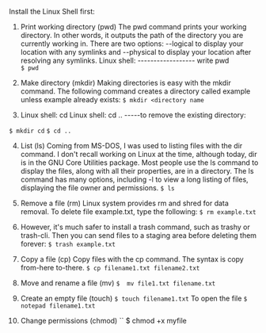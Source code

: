 Install the Linux Shell first:

1. Print working directory (pwd)
The pwd command prints your working directory. In other words, it outputs the path of the directory you are currently working in. There are two options: --logical to display your location with any symlinks and --physical to display your location after resolving any symlinks.
Linux shell: ------------------ write pwd <br/>
`` $ pwd ``

2. Make directory (mkdir)
Making directories is easy with the mkdir command. The following command creates a directory called example unless example already exists:
`` $ mkdir <directory name ``

3. Linux shell: cd <directory>
Linux shell: cd .. -----to remove the existing directory:

`` $ mkdir cd ``
`` $ cd .. ``
  
4. List (ls)
Coming from MS-DOS, I was used to listing files with the dir command. I don't recall working on Linux at the time, although today, dir is in the GNU Core Utilities package. Most people use the ls command to display the files, along with all their properties, are in a directory. The ls command has many options, including -l to view a long listing of files, displaying the file owner and permissions.
`` $ ls ``

5. Remove a file (rm)
Linux system provides rm and shred for data removal. To delete file example.txt, type the following:
`` $ rm example.txt ``
  
6. However, it's much safer to install a trash command, such as trashy or trash-cli. Then you can send files to a staging area before deleting them forever:
`` $ trash example.txt ``

7. Copy a file (cp)
Copy files with the cp command. The syntax is copy from-here to-there.
 `` $ cp filename1.txt filename2.txt `` 

8. Move and rename a file (mv)
`` $  mv file1.txt filename.txt `` 

9. Create an empty file (touch)
`` $ touch filename1.txt ``
 To open the file
 `` $ notepad filename1.txt ``

  10.  Change permissions (chmod)
  `` $ chmod +x myfile
